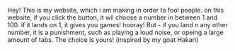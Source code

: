 Hey! This is my website, which i am making in order to fool people. on this website, if you click the button, it wil choose a number
in between 1 and 100. if it lands on 1, it gives you games! hooray! But - if you land n any other number, it is a punishment, such
as playing a loud noise, or opeing a large amount of tabs. The choice is yours! (inspired by my goat Hakari)
